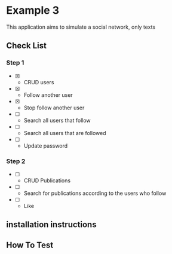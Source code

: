 # Example 3

This application aims to simulate a social network, only texts

## Check List

### Step 1

- [X] - CRUD users
- [X] - Follow another user
- [X] - Stop follow another user
- [ ] - Search all users that follow
- [ ] - Search all users that are followed
- [ ] - Update password

### Step 2

- [ ] - CRUD Publications
- [ ] - Search for publications according to the users who follow
- [ ] - Like


## installation instructions


## How To Test
